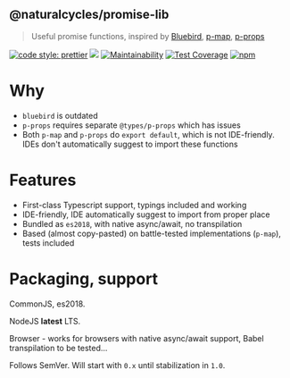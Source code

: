 ## @naturalcycles/promise-lib

> Useful promise functions, inspired by [Bluebird](https://github.com/petkaantonov/bluebird), [p-map](https://github.com/sindresorhus/p-map), [p-props](https://github.com/sindresorhus/p-props)

[![code style: prettier](https://img.shields.io/badge/code_style-prettier-ff69b4.svg?style=flat-square)](https://github.com/prettier/prettier)
[![](https://circleci.com/gh/NaturalCycles/promise-lib.svg?style=shield&circle-token=cbb20b471eb9c1d5ed975e28c2a79a45671d78ea)](https://circleci.com/gh/NaturalCycles/promise-lib)
[![Maintainability](https://api.codeclimate.com/v1/badges/2564d58cefeeb31ce6dc/maintainability)](https://codeclimate.com/github/NaturalCycles/promise-lib/maintainability)
[![Test Coverage](https://api.codeclimate.com/v1/badges/2564d58cefeeb31ce6dc/test_coverage)](https://codeclimate.com/github/NaturalCycles/promise-lib/test_coverage)
[![npm](https://img.shields.io/npm/v/@naturalcycles/promise-lib/latest.svg)](https://www.npmjs.com/package/@naturalcycles/promise-lib)

# Why

- `bluebird` is outdated
- `p-props` requires separate `@types/p-props` which has issues
- Both `p-map` and `p-props` do `export default`, which is not IDE-friendly. IDEs don't
  automatically suggest to import these functions

# Features

- First-class Typescript support, typings included and working
- IDE-friendly, IDE automatically suggest to import from proper place
- Bundled as `es2018`, with native async/await, no transpilation
- Based (almost copy-pasted) on battle-tested implementations (`p-map`), tests included

# Packaging, support

CommonJS, es2018.

NodeJS **latest** LTS.

Browser - works for browsers with native async/await support, Babel transpilation to be
tested...

Follows SemVer. Will start with `0.x` until stabilization in `1.0`.
